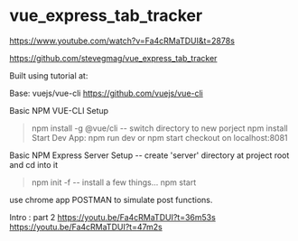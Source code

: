# vue_express_tab_tracker
https://www.youtube.com/watch?v=Fa4cRMaTDUI&t=2878s

<https://github.com/stevegmag/vue_express_tab_tracker>

Built using tutorial at:

Base: vuejs/vue-cli
<https://github.com/vuejs/vue-cli>


Basic NPM VUE-CLI Setup
> npm install -g @vue/cli
-- switch directory to new porject
> npm install
Start Dev App:
> npm run dev
or
> npm start
checkout on localhost:8081

Basic NPM Express Server Setup
-- create 'server' directory at project root and cd into it
> npm init -f
-- install a few things...
> npm start

use chrome app POSTMAN to simulate post functions.


Intro : part 2
https://youtu.be/Fa4cRMaTDUI?t=36m53s
https://youtu.be/Fa4cRMaTDUI?t=47m2s